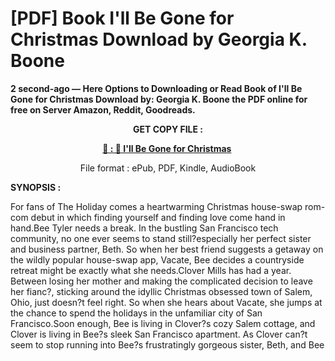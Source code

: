 # [PDF] Book I'll Be Gone for Christmas Download by Georgia K. Boone

<p><strong>2 second-ago &mdash; Here Options to Downloading or Read Book of I'll Be Gone for Christmas Download by: Georgia K. Boone the PDF online for free on Server Amazon, Reddit, Goodreads.</strong></p>
<p style="text-align: center;"><strong>GET COPY FILE :</strong></p>
<p style="text-align: center;"><strong><a href="https://us.ebookarea.xyz/?book=199531701-i-ll-be-gone-for-christmas" target="_blank" rel="noopener">📢 : 🔗 I'll Be Gone for Christmas</a>&nbsp;</strong></p>
<p style="text-align: center;">File format : ePub, PDF, Kindle, AudioBook</p>
<p><strong>SYNOPSIS :</strong></p>
<p>For fans of The Holiday comes a heartwarming Christmas house-swap rom-com debut in which finding yourself and finding love come hand in hand.Bee Tyler needs a break. In the bustling San Francisco tech community, no one ever seems to stand still?especially her perfect sister and business partner, Beth. So when her best friend suggests a getaway on the wildly popular house-swap app, Vacate, Bee decides a countryside retreat might be exactly what she needs.Clover Mills has had a year. Between losing her mother and making the complicated decision to leave her fianc?, sticking around the idyllic Christmas obsessed town of Salem, Ohio, just doesn?t feel right. So when she hears about Vacate, she jumps at the chance to spend the holidays in the unfamiliar city of San Francisco.Soon enough, Bee is living in Clover?s cozy Salem cottage, and Clover is living in Bee?s sleek San Francisco apartment. As Clover can?t seem to stop running into Bee?s frustratingly gorgeous sister, Beth, and Bee</p>
